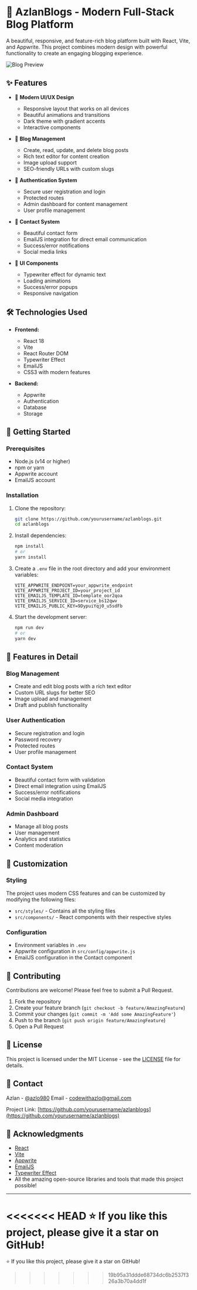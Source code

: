 # 🚀 AzlanBlogs - Modern Full-Stack Blog Platform

A beautiful, responsive, and feature-rich blog platform built with React, Vite, and Appwrite. This project combines modern design with powerful functionality to create an engaging blogging experience.

![Blog Preview](https://img.freepik.com/free-vector/gradient-dark-dynamic-lines-background_23-2148995950.jpg)

## ✨ Features

- 🌟 **Modern UI/UX Design**
  - Responsive layout that works on all devices
  - Beautiful animations and transitions
  - Dark theme with gradient accents
  - Interactive components

- 📝 **Blog Management**
  - Create, read, update, and delete blog posts
  - Rich text editor for content creation
  - Image upload support
  - SEO-friendly URLs with custom slugs

- 🔐 **Authentication System**
  - Secure user registration and login
  - Protected routes
  - Admin dashboard for content management
  - User profile management

- 📧 **Contact System**
  - Beautiful contact form
  - EmailJS integration for direct email communication
  - Success/error notifications
  - Social media links

- 🎨 **UI Components**
  - Typewriter effect for dynamic text
  - Loading animations
  - Success/error popups
  - Responsive navigation

## 🛠️ Technologies Used

- **Frontend:**
  - React 18
  - Vite
  - React Router DOM
  - Typewriter Effect
  - EmailJS
  - CSS3 with modern features

- **Backend:**
  - Appwrite
  - Authentication
  - Database
  - Storage

## 🚀 Getting Started

### Prerequisites

- Node.js (v14 or higher)
- npm or yarn
- Appwrite account
- EmailJS account

### Installation

1. Clone the repository:
   ```bash
   git clone https://github.com/yourusername/azlanblogs.git
   cd azlanblogs
   ```

2. Install dependencies:
   ```bash
   npm install
   # or
   yarn install
   ```

3. Create a `.env` file in the root directory and add your environment variables:
   ```env
   VITE_APPWRITE_ENDPOINT=your_appwrite_endpoint
   VITE_APPWRITE_PROJECT_ID=your_project_id
   VITE_EMAILJS_TEMPLATE_ID=template_oor2qoa
   VITE_EMAILJS_SERVICE_ID=service_bs12qwv
   VITE_EMAILJS_PUBLIC_KEY=9DypuiYqj0_u5sdFb
   ```

4. Start the development server:
   ```bash
   npm run dev
   # or
   yarn dev
   ```

## 📱 Features in Detail

### Blog Management
- Create and edit blog posts with a rich text editor
- Custom URL slugs for better SEO
- Image upload and management
- Draft and publish functionality

### User Authentication
- Secure registration and login
- Password recovery
- Protected routes
- User profile management

### Contact System
- Beautiful contact form with validation
- Direct email integration using EmailJS
- Success/error notifications
- Social media integration

### Admin Dashboard
- Manage all blog posts
- User management
- Analytics and statistics
- Content moderation

## 🎨 Customization

### Styling
The project uses modern CSS features and can be customized by modifying the following files:
- `src/styles/` - Contains all the styling files
- `src/components/` - React components with their respective styles

### Configuration
- Environment variables in `.env`
- Appwrite configuration in `src/config/appwrite.js`
- EmailJS configuration in the Contact component

## 🤝 Contributing

Contributions are welcome! Please feel free to submit a Pull Request.

1. Fork the repository
2. Create your feature branch (`git checkout -b feature/AmazingFeature`)
3. Commit your changes (`git commit -m 'Add some AmazingFeature'`)
4. Push to the branch (`git push origin feature/AmazingFeature`)
5. Open a Pull Request

## 📝 License

This project is licensed under the MIT License - see the [LICENSE](LICENSE) file for details.

## 👥 Contact

Azlan - [@azlo980](https://twitter.com/azlo980)
Email - codewithazlo@gmail.com

Project Link: [https://github.com/yourusername/azlanblogs](https://github.com/yourusername/azlanblogs)

## 🙏 Acknowledgments

- [React](https://reactjs.org/)
- [Vite](https://vitejs.dev/)
- [Appwrite](https://appwrite.io/)
- [EmailJS](https://www.emailjs.com/)
- [Typewriter Effect](https://github.com/tameemsafi/typewriterjs)
- All the amazing open-source libraries and tools that made this project possible!

---

<<<<<<< HEAD
⭐️ If you like this project, please give it a star on GitHub! 
=======
⭐️ If you like this project, please give it a star on GitHub! 
>>>>>>> 19b95a31ddde68734dc6b2537f326a3b70a4dd1f
